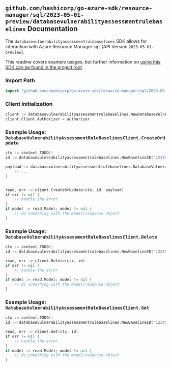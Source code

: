 
## `github.com/hashicorp/go-azure-sdk/resource-manager/sql/2023-05-01-preview/databasevulnerabilityassessmentrulebaselines` Documentation

The `databasevulnerabilityassessmentrulebaselines` SDK allows for interaction with Azure Resource Manager `sql` (API Version `2023-05-01-preview`).

This readme covers example usages, but further information on [using this SDK can be found in the project root](https://github.com/hashicorp/go-azure-sdk/tree/main/docs).

### Import Path

```go
import "github.com/hashicorp/go-azure-sdk/resource-manager/sql/2023-05-01-preview/databasevulnerabilityassessmentrulebaselines"
```


### Client Initialization

```go
client := databasevulnerabilityassessmentrulebaselines.NewDatabaseVulnerabilityAssessmentRuleBaselinesClientWithBaseURI("https://management.azure.com")
client.Client.Authorizer = authorizer
```


### Example Usage: `DatabaseVulnerabilityAssessmentRuleBaselinesClient.CreateOrUpdate`

```go
ctx := context.TODO()
id := databasevulnerabilityassessmentrulebaselines.NewBaselineID("12345678-1234-9876-4563-123456789012", "example-resource-group", "serverValue", "databaseValue", "ruleIdValue", "default")

payload := databasevulnerabilityassessmentrulebaselines.DatabaseVulnerabilityAssessmentRuleBaseline{
	// ...
}


read, err := client.CreateOrUpdate(ctx, id, payload)
if err != nil {
	// handle the error
}
if model := read.Model; model != nil {
	// do something with the model/response object
}
```


### Example Usage: `DatabaseVulnerabilityAssessmentRuleBaselinesClient.Delete`

```go
ctx := context.TODO()
id := databasevulnerabilityassessmentrulebaselines.NewBaselineID("12345678-1234-9876-4563-123456789012", "example-resource-group", "serverValue", "databaseValue", "ruleIdValue", "default")

read, err := client.Delete(ctx, id)
if err != nil {
	// handle the error
}
if model := read.Model; model != nil {
	// do something with the model/response object
}
```


### Example Usage: `DatabaseVulnerabilityAssessmentRuleBaselinesClient.Get`

```go
ctx := context.TODO()
id := databasevulnerabilityassessmentrulebaselines.NewBaselineID("12345678-1234-9876-4563-123456789012", "example-resource-group", "serverValue", "databaseValue", "ruleIdValue", "default")

read, err := client.Get(ctx, id)
if err != nil {
	// handle the error
}
if model := read.Model; model != nil {
	// do something with the model/response object
}
```
